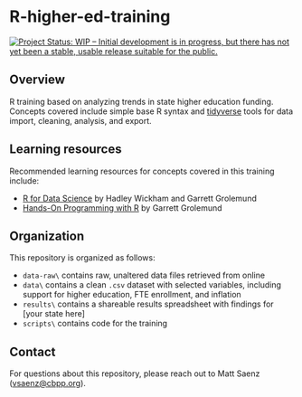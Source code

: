 # R-higher-ed-training

[![Project Status: WIP – Initial development is in progress, but there has not yet been a stable, usable release suitable for the public.](https://www.repostatus.org/badges/latest/wip.svg)](https://www.repostatus.org/#wip)

## Overview

R training based on analyzing trends in state higher education funding. Concepts covered include simple base R syntax and [tidyverse](https://github.com/tidyverse) tools for data import, cleaning, analysis, and export.

## Learning resources

Recommended learning resources for concepts covered in this training include:

- [R for Data Science](https://r4ds.had.co.nz/) by Hadley Wickham and Garrett Grolemund
- [Hands-On Programming with R](https://rstudio-education.github.io/hopr/) by Garrett Grolemund

## Organization

This repository is organized as follows:

- `data-raw\` contains raw, unaltered data files retrieved from online
- `data\` contains a clean `.csv` dataset with selected variables, including support for higher education, FTE enrollment, and inflation
- `results\` contains a shareable results spreadsheet with findings for [your state here]
- `scripts\` contains code for the training

## Contact

For questions about this repository, please reach out to Matt Saenz (vsaenz@cbpp.org).
